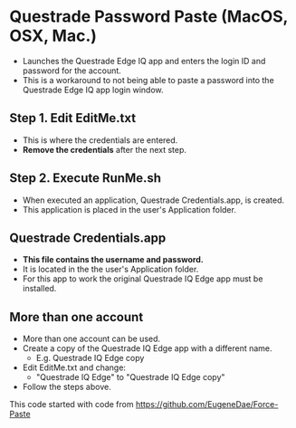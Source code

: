 # Questrade Password Paste (MacOS, OSX, Mac.)
* Launches the Questrade Edge IQ app and enters the login ID and password for the account.
* This is a workaround to not being able to paste a password into the Questrade Edge IQ app login window.

## Step 1. Edit EditMe.txt
* This is where the credentials are entered.
* **Remove the credentials** after the next step.

## Step 2. Execute RunMe.sh
* When executed an application, Questrade Credentials.app, is created.
* This application is placed in the user's Application folder.

## Questrade Credentials.app
* **This file contains the username and password.**
* It is located in the the user's Application folder.
* For this app to work the original Questrade IQ Edge app must be installed.

## More than one account
* More than one account can be used.
* Create a copy of the Questrade IQ Edge app with a different name.
  * E.g. Questrade IQ Edge copy
* Edit EditMe.txt and change:
  * "Questrade IQ Edge" to "Questrade IQ Edge copy"
* Follow the steps above.

This code started with code from https://github.com/EugeneDae/Force-Paste
